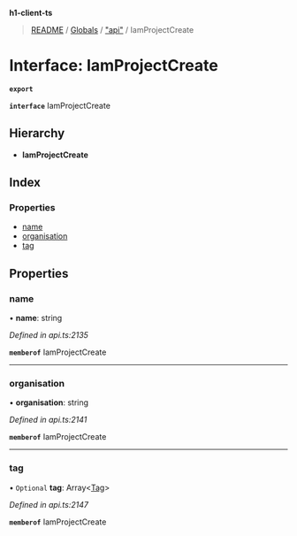**h1-client-ts**

> [README](../README.md) / [Globals](../globals.md) / ["api"](../modules/_api_.md) / IamProjectCreate

# Interface: IamProjectCreate

**`export`** 

**`interface`** IamProjectCreate

## Hierarchy

* **IamProjectCreate**

## Index

### Properties

* [name](_api_.iamprojectcreate.md#name)
* [organisation](_api_.iamprojectcreate.md#organisation)
* [tag](_api_.iamprojectcreate.md#tag)

## Properties

### name

•  **name**: string

*Defined in api.ts:2135*

**`memberof`** IamProjectCreate

___

### organisation

•  **organisation**: string

*Defined in api.ts:2141*

**`memberof`** IamProjectCreate

___

### tag

• `Optional` **tag**: Array\<[Tag](_api_.tag.md)>

*Defined in api.ts:2147*

**`memberof`** IamProjectCreate
